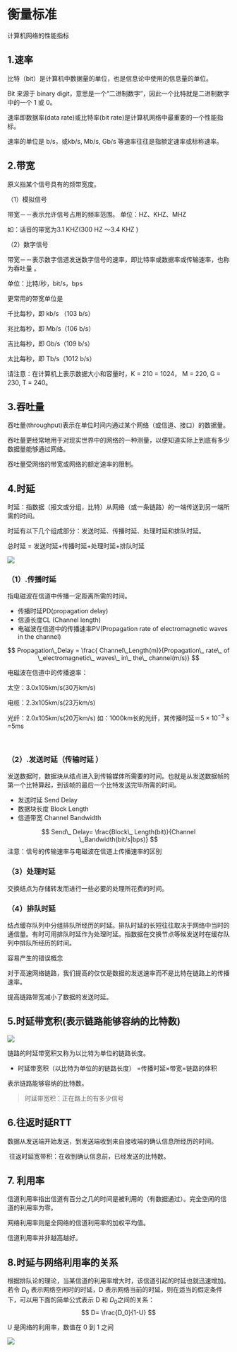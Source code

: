 # 衡量标准

计算机网络的性能指标



## 1.速率

比特（bit）是计算机中数据量的单位，也是信息论中使用的信息量的单位。

Bit 来源于 binary digit，意思是一个“二进制数字”，因此一个比特就是二进制数字中的一个 1 或 0。

速率即数据率(data rate)或比特率(bit rate)是计算机网络中最重要的一个性能指标。

速率的单位是 b/s，或kb/s, Mb/s, Gb/s 等速率往往是指额定速率或标称速率。  

## 2.带宽

  原义指某个信号具有的频带宽度。

（1）模拟信号

带宽－－表示允许信号占用的频率范围。
单位：HZ、KHZ、MHZ

 如：话音的带宽为3.1 KHZ(300 HZ ～3.4 KHZ )

（2）数字信号

   带宽－－表示数字信道发送数字信号的速率，即比特率或数据率或传输速率，也称为吞吐量 。

单位：比特/秒，bit/s，bps

更常用的带宽单位是

千比每秒，即 kb/s （103 b/s）

兆比每秒，即 Mb/s（106 b/s）

吉比每秒，即 Gb/s（109 b/s）

太比每秒，即 Tb/s（1012 b/s）

请注意：在计算机上表示数据大小和容量时，K = 210 = 1024， M = 220, G = 230, T = 240。



## 3.吞吐量

吞吐量(throughput)表示在单位时间内通过某个网络（或信道、接口）的数据量。

吞吐量更经常地用于对现实世界中的网络的一种测量，以便知道实际上到底有多少数据量能够通过网络。

吞吐量受网络的带宽或网络的额定速率的限制。  



## 4.时延

时延：指数据（报文或分组，比特）从网络（或一条链路）的一端传送到另一端所需的时间。

时延有以下几个组成部分：发送时延、传播时延、处理时延和排队时延。

总时延 = 发送时延+传播时延+处理时延+排队时延

![](https://raw.githubusercontent.com/ZanderZhao/images/master/img2019/20191104100148.png)



### （1）.传播时延

  指电磁波在信道中传播一定距离所需的时间。

+ 传播时延PD(propagation delay)  
+ 信道长度CL  (Channel length)
+ 电磁波在信道中的传播速率PV(Propagation rate of electromagnetic waves in the channel)

$$
Propagation\_Delay = \frac{ Channel\_Length(m)}{Propagation\_ rate\_ of \_electromagnetic\_ waves\_ in\_ the\_ channel(m/s)}
$$

电磁波在信道中的传播速率：

太空：3.0x105km/s(30万km/s)        

电缆：2.3x105km/s(23万km/s)        

光纤：2.0x105km/s(20万km/s) 如：1000km长的光纤，其传播时延＝$5×10^{-3}$ s =5ms

​                                                   

### （2）.发送时延（传输时延 ）

 发送数据时，数据块从结点进入到传输媒体所需要的时间。也就是从发送数据帧的第一个比特算起，到该帧的最后一个比特发送完毕所需的时间。

+ 发送时延 Send Delay
+ 数据块长度 Block Length
+ 信道带宽 Channel Bandwidth


$$
Send\_ Delay= \frac{Block\_ Length(bit)}{Channel \_Bandwidth(bit/s|bps)}
$$
注意：信号的传输速率与电磁波在信道上传播速率的区别



### （3）处理时延

交换结点为存储转发而进行一些必要的处理所花费的时间。 

### （4）排队时延

结点缓存队列中分组排队所经历的时延。排队时延的长短往往取决于网络中当时的通信量。有时可用排队时延作为处理时延。指数据在交换节点等候发送时在缓存队列中排队所经历的时间。   







容易产生的错误概念 

对于高速网络链路，我们提高的仅仅是数据的发送速率而不是比特在链路上的传播速率。 

提高链路带宽减小了数据的发送时延。 



## 5.时延带宽积(表示链路能够容纳的比特数)



![](https://raw.githubusercontent.com/ZanderZhao/images/master/img2019/20191104100332.png)



链路的时延带宽积又称为以比特为单位的链路长度。 
+  时延带宽积（以比特为单位的的链路长度） =传播时延×带宽=链路的体积

表示链路能够容纳的比特数。

> 时延带宽积：正在路上的有多少信号



## 6.往返时延RTT

​          数据从发送端开始发送，到发送端收到来自接收端的确认信息所经历的时间。

​          往返时延宽带积：在收到确认信息前，已经发送的比特数。



## 7. 利用率

信道利用率指出信道有百分之几的时间是被利用的（有数据通过）。完全空闲的信道的利用率为零。

网络利用率则是全网络的信道利用率的加权平均值。

信道利用率并非越高越好。 



## 8.时延与网络利用率的关系

根据排队论的理论，当某信道的利用率增大时，该信道引起的时延也就迅速增加。 若令 $D_0$ 表示网络空闲时的时延，D 表示网络当前的时延，则在适当的假定条件下，可以用下面的简单公式表示 D 和  $D_0$之间的关系： 
$$
D= \frac{D_0}{1-U}
$$


U 是网络的利用率，数值在 0 到 1 之间



![](https://raw.githubusercontent.com/ZanderZhao/images/master/img2019/20191104100841.png)




















